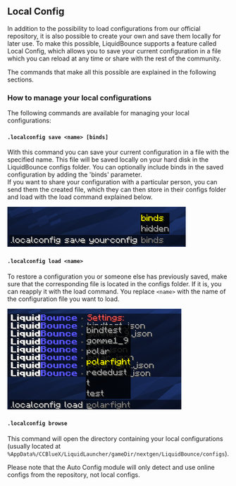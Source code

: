 ## Local Config
In addition to the possibility to load configurations from our official repository, it is also possible to create your own and save them locally for later use. To make this possible, LiquidBounce supports a feature called Local Config, which allows you to save your current configuration in a file which you can reload at any time or share with the rest of the community.

The commands that make all this possible are explained in the following sections.

### How to manage your local configurations
The following commands are available for managing your local configurations:

#### `.localconfig save <name> [binds]`
With this command you can save your current configuration in a file with the specified name. This file will be saved locally on your hard disk in the LiquidBounce configs folder. You can optionally include binds in the saved configuration by adding the 'binds' parameter.<br>
If you want to share your configuration with a particular person, you can send them the created file, which they can then store in their configs folder and load with the load command explained below.

![LocalConfig Save](/images/localconfig-save.png)

#### `.localconfig load <name>`
To restore a configuration you or someone else has previously saved, make sure that the corresponding file is located in the configs folder. If it is, you can reapply it with the load command. You replace `<name>` with the name of the configuration file you want to load.

![LocalConfig Load](/images/localconfig-load.png)

#### `.localconfig browse`
This command will open the directory containing your local configurations (usually located at `%AppData%/CCBlueX/LiquidLauncher/gameDir/nextgen/LiquidBounce/configs`).

Please note that the Auto Config module will only detect and use online configs from the repository, not local configs.
